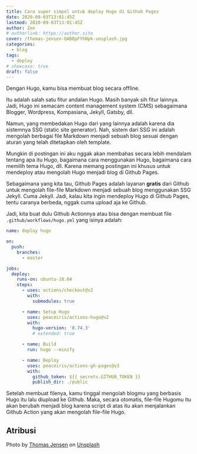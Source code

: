 ```yaml
---
title: Cara super simpel untuk deploy Hugo di Github Pages
date: 2020-09-03T13:01:45Z
lastmod: 2020-09-03T13:01:45Z
author: Zen
# authorlink: https://author.site
cover: /thomas-jensen-QABDpFYhNpk-unsplash.jpg
categories:
  - blog
tags:
  - deploy
# showcase: true
draft: false
---
```


Dengan Hugo, kamu bisa membuat blog secara offline.

<!--more-->

Itu adalah salah satu fitur andalan Hugo. Masih banyak sih fitur lainnya. Jadi, Hugo ini semacam content management system (CMS) sebagaimana Blogger, Wordpress, Kompasiana, Jekyll, Gatsby, dll.

Namun, yang membedakan Hugo dari yang lainnya adalah karena dia sistemnya SSG (static site generator). Nah, sistem dari SSG ini adalah mengolah berbagai file Markdown menjadi sebuah blog sesuai dengan aturan yang telah ditetapkan oleh template.

Mungkin di postingan ini aku nggak akan membahas secara lebih mendalam tentang apa itu Hugo, bagaimana cara menggunakan Hugo, bagaimana cara memilih tema Hugo, dll. Karena memang postingan ini khusus untuk mendeploy atau mengolah Hugo menjadi blog di Github Pages.

Sebagaimana yang kita tau, Github Pages adalah layanan **gratis** dari Github untuk mengolah file-file Markdown menjadi sebuah blog menggunakan SSG Jekyll. Cuma Jekyll. Jadi, kalau kita ingin mendeploy Hugo di Github Pages, tentu caranya berbeda, nggak cuma upload aja ke Github.

Jadi, kita buat dulu Github Actionnya atau bisa dengan membuat file `.github/workflows/hugo.yml` yang isinya adalah:

```yaml
name: deploy hugo

on:
  push:
    branches:
      - master

jobs:
  deploy:
    runs-on: ubuntu-18.04
    steps:
      - uses: actions/checkout@v2
        with:
          submodules: true

      - name: Setup Hugo
        uses: peaceiris/actions-hugo@v2
        with:
          hugo-version: '0.74.3'
          # extended: true

      - name: Build
        run: hugo --minify

      - name: Deploy
        uses: peaceiris/actions-gh-pages@v3
        with:
          github_token: ${{ secrets.GITHUB_TOKEN }}
          publish_dir: ./public
```

Setelah membuat filenya, kamu tinggal mengolah blogmu yang berbasis Hugo itu lalu diupload ke Github. Maka, secara otomatis, file-file Hugomu itu akan berubah menjadi blog karena script di atas itu akan menjalankan Github Action yang akan mengolah file-file Hugo.

## Atribusi

<span>Photo by <a href="https://unsplash.com/@thomasjsn?utm_source=unsplash&amp;utm_medium=referral&amp;utm_content=creditCopyText">Thomas Jensen</a> on <a href="https://unsplash.com/s/photos/hugo?utm_source=unsplash&amp;utm_medium=referral&amp;utm_content=creditCopyText">Unsplash</a></span>
